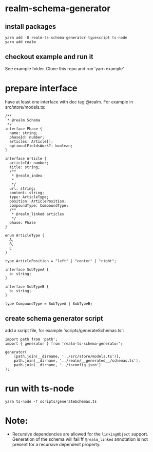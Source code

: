 # realm-schema-generator

## install packages
```
yarn add -D realm-ts-schema-generator typescript ts-node
yarn add realm
```

## checkout example and run it
See example folder.
Clone this repo and run 'yarn example'

# prepare interface
have at least one interface with doc tag @realm.
For example in src/store/models.ts:
```
/**
 * @realm Schema
 */
interface Phase {
  name: string;
  phaseId: number;
  articles: Article[];
  optionalFieldsWork?: boolean;
}

interface Article {
  articleId: number;
  title: string;
  /**
   * @realm_index
   *
   */
  url: string;
  content: string;
  type: ArticleType;
  position: ArticlePosition;
  compoundType: CompoundType;
  /**
   * @realm_linked articles
   */
  phase: Phase
}

enum ArticleType {
  A,
  B,
  C
}

type ArticlePosition = "left" | "center" | "right";

interface SubTypeA {
  a: string;
}

interface SubTypeB {
  b: string;
}

type CompoundType = SubTypeA | SubTypeB;

```


## create schema generator script 

add a script file, for example 'scripts/generateSchemas.ts':
```
import path from 'path';
import { generator } from 'realm-ts-schema-generator';

generator(
    [path.join(__dirname, '../src/store/models.ts')],
    path.join(__dirname, '../realm/__generated__/schemas.ts'),
    path.join(__dirname, '../tsconfig.json')
);
```

# run with ts-node
```
yarn ts-node -T scripts/generateSchemas.ts
```

# Note:
* Recursive dependencies are allowed for the `linkingObject` support. Generation of the schema will fail ff `@realm_linked`
annotation is not present for a recursive dependent property.